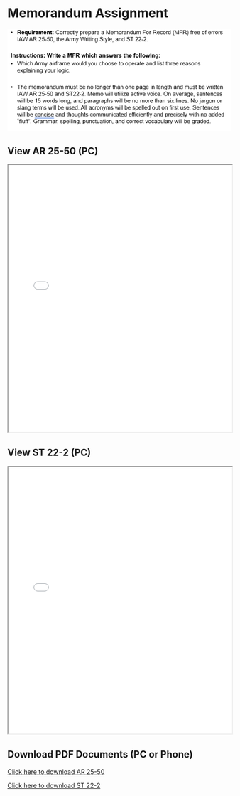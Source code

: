 # Memorandum Assignment

![alt text](image.png)

## View AR 25-50 (PC)

<iframe src="AR_25-50.pdf" width="100%" height="600px"></iframe>

## View ST 22-2 (PC)

<iframe src="ST_22-2.pdf" width="100%" height="600px"></iframe>

## Download PDF Documents (PC or Phone)

[Click here to download AR 25-50](AR_25-50.pdf)

[Click here to download ST 22-2](ST_22-2.pdf)
